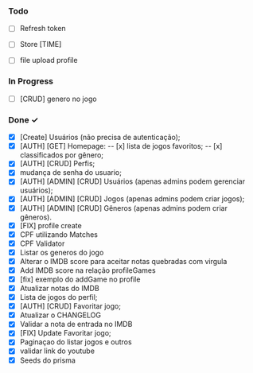 ### Todo

- [ ] Refresh token
- [ ] Store [TIME]
- [ ] file upload profile


### In Progress

- [ ] [CRUD] genero no jogo

### Done ✓

- [x] [Create] Usuários (não precisa de autenticação);
- [x] [AUTH] [GET] Homepage: 
  -- [x] lista de jogos favoritos; 
  -- [x] classificados por gênero;
- [x] [AUTH] [CRUD] Perfis; 
- [x] mudança de senha do usuario;
- [x] [AUTH] [ADMIN] [CRUD] Usuários (apenas admins podem gerenciar usuários);
- [x] [AUTH] [ADMIN] [CRUD] Jogos (apenas admins podem criar jogos);
- [x] [AUTH] [ADMIN] [CRUD] Gêneros (apenas admins podem criar gêneros).
- [x] [FIX] profile create
- [x] CPF utilizando Matches
- [x] CPF Validator
- [x] Listar os generos do jogo
- [x] Alterar o IMDB score para aceitar notas quebradas com virgula
- [x] Add IMDB score na relação profileGames
- [x] [fix] exemplo do addGame no profile
- [x] Atualizar notas do IMDB
- [X] Lista de jogos do perfil;
- [X] [AUTH] [CRUD] Favoritar jogo;
- [X] Atualizar o CHANGELOG
- [x] Validar a nota de entrada no IMDB
- [x] [FIX] Update Favoritar jogo;
- [x] Paginaçao do listar jogos e outros
- [x] validar link do youtube
- [x] Seeds do prisma